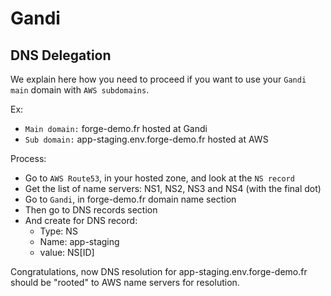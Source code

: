 # Gandi

## DNS Delegation

We explain here how you need to proceed
if you want to use your `Gandi main` domain with `AWS subdomains`.

Ex:

- `Main domain:` forge-demo.fr hosted at Gandi
- `Sub domain:` app-staging.env.forge-demo.fr hosted at AWS

Process:

- Go to `AWS Route53`, in your hosted zone, and look at the `NS record`
- Get the list of name servers: NS1, NS2, NS3 and NS4 (with the final dot)
- Go to `Gandi`, in forge-demo.fr domain name section
- Then go to DNS records section
- And create for DNS record:
    - Type: NS
    - Name: app-staging
    - value: NS[ID]

Congratulations, now DNS resolution for app-staging.env.forge-demo.fr should be "rooted"
to AWS name servers for resolution.
